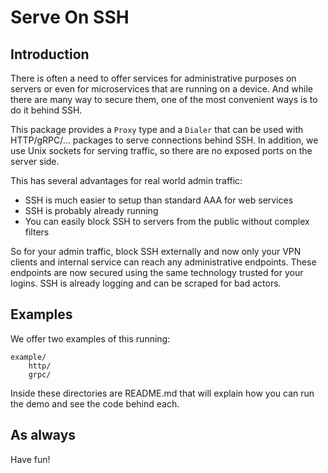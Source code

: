 # Serve On SSH

## Introduction

There is often a need to offer services for administrative purposes on servers or even for microservices that are running on a device. And while there are many way to secure them, one of the most convenient ways is to do it behind SSH.

This package provides a `Proxy` type and a `Dialer` that can be used with HTTP/gRPC/... packages to serve connections behind SSH. In addition, we use Unix sockets for serving traffic, so there are no exposed ports on the server side. 

This has several advantages for real world admin traffic:
- SSH is much easier to setup than standard AAA for web services
- SSH is probably already running
- You can easily block SSH to servers from the public without complex filters

So for your admin traffic, block SSH externally and now only your VPN clients and internal service can reach any administrative endpoints. These endpoints are now secured using the same technology trusted for your logins. SSH is already logging and can be scraped for bad actors.

## Examples

We offer two examples of this running:
```
example/
	http/
	grpc/
```
Inside these directories are README.md that will explain how you can run the demo and see the code behind each.

## As always

Have fun!
